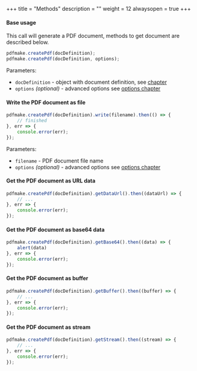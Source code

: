 +++
title = "Methods"
description = ""
weight = 12
alwaysopen = true
+++

#### Base usage

This call will generate a PDF document, methods to get document are described below.

```js
pdfmake.createPdf(docDefinition);
pdfmake.createPdf(docDefinition, options);
```

Parameters:

* `docDefinition` - object with document definition, see [chapter](/docs/0.3/document-definition-object/)
* `options` _(optional)_ - advanced options see [options chapter](/docs/0.3/options/)

#### Write the PDF document as file
```js
pdfmake.createPdf(docDefinition).write(filename).then(() => {
	// finished
}, err => {
	console.error(err);
});
```
Parameters:

* `filename` - PDF document file name
* `options` _(optional)_ - advanced options see [options chapter](/docs/0.3/options/)

#### Get the PDF document as URL data

```js
pdfmake.createPdf(docDefinition).getDataUrl().then((dataUrl) => {
	// ...
}, err => {
	console.error(err);
});
```

#### Get the PDF document as base64 data
```js
pdfmake.createPdf(docDefinition).getBase64().then((data) => {
	alert(data)
}, err => {
	console.error(err);
});
```

#### Get the PDF document as buffer
```js
pdfmake.createPdf(docDefinition).getBuffer().then((buffer) => {
	// ...
}, err => {
	console.error(err);
});
```

#### Get the PDF document as stream

```js
pdfmake.createPdf(docDefinition).getStream().then((stream) => {
	// ...
}, err => {
	console.error(err);
});
```